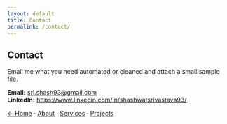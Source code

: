 ```yaml
---
layout: default
title: Contact
permalink: /contact/
---
```


## Contact
Email me what you need automated or cleaned and attach a small sample file.

**Email:** sri.shash93@gmail.com  
**LinkedIn:** https://www.linkedin.com/in/shashwatsrivastava93/

[← Home](/Portfolio/) · [About](/Portfolio/about/) · [Services](/Portfolio/services/) · [Projects](/Portfolio/projects/)
